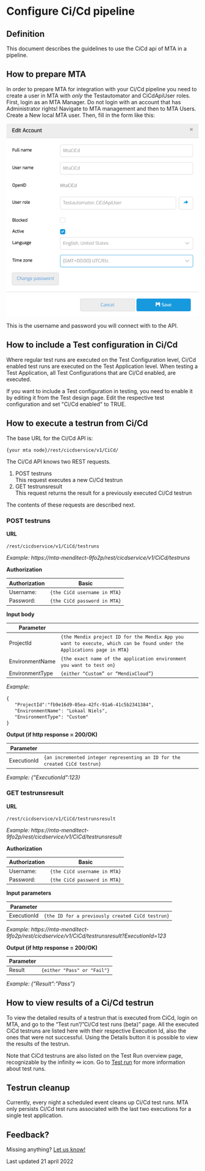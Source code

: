 # Configure Ci/Cd pipeline

## Definition

This document describes the guidelines to use the CiCd api of MTA in a pipeline.

## How to prepare MTA
In order to prepare MTA for integration with your Ci/Cd pipeline you need to create a user in MTA with *only* the Testautomator and CiCdApiUser roles. First, login as an MTA Manager. Do not login with an account that has Administrator rights!
Navigate to MTA management and then to MTA Users. Create a New local MTA user.
Then, fill in the form like this:

![Create Ci Cd user](cicd-create-account.png)

This is the username and password you will connect with to the API. 

## How to include a Test configuration in Ci/Cd
Where regular test runs are executed on the Test Configuration level, Ci/Cd enabled test runs are executed on the Test Application level. When testing a Test Application, all Test Configurations that are Ci/Cd enabled, are executed.

If you want to include a Test configuration in testing, you need to enable it by editing it from the Test design page. 
Edit the respective test configuration and set "Ci/Cd enabled" to TRUE.

## How to execute a testrun from Ci/Cd

The base URL for the Ci/Cd API is:
```
{your mta node}/rest/cicdservice/v1/CiCd/
```

The Ci/Cd API knows two REST requests. 
1. POST testruns <br/> This request executes a new Ci/Cd testrun
2. GET testrunsresult <br/> This request returns the result for a previously executed Ci/Cd testrun

The contents of these requests are described next.

### POST testruns
**URL**

`/rest/cicdservice/v1/CiCd/testruns`

*Example: https://mta-menditect-9fo2p/rest/cicdservice/v1/CiCd/testruns*

**Authorization**

| Authorization | Basic |
| ----------- | ----------- |
| Username: | `{the CiCd username in MTA}` |
| Password: | `{the CiCd password in MTA}`|

**Input body**

| Parameter |   |
| ----------- | ----------- |
| ProjectId | `{the Mendix project ID for the Mendix App you want to execute, which can be found under the Applications page in MTA}` |
| EnvironmentName | `{the exact name of the application environment you want to test on}` |
| EnvironmentType | `{either “Custom” or “MendixCloud”}` |

*Example:* 

```
{
   "ProjectId":"fb9e16d9-05ea-42fc-91a6-41c5b2341384",
   "EnvironmentName": "Lokaal Niels",
   "EnvironmentType": "Custom"
}
```

**Output (if http response = 200/OK)**

| Parameter |   |
| ----------- | ----------- |
| ExecutionId | `{an incremented integer representing an ID for the created CiCd testrun}` |

*Example: {"ExecutionId":123}*


### GET testrunsresult
**URL**

`/rest/cicdservice/v1/CiCd/testrunsresult`

*Example: https://mta-menditect-9fo2p/rest/cicdservice/v1/CiCd/testrunsresult*

**Authorization**

| Authorization | Basic |
| ----------- | ----------- |
| Username: | `{the CiCd username in MTA}` |
| Password: | `{the CiCd password in MTA}`|

**Input parameters**

| Parameter |   |
| ----------- | ----------- |
| ExecutionId | `{the ID for a previously created CiCd testrun}` |

*Example: https://mta-menditect-9fo2p/rest/cicdservice/v1/CiCd/testrunsresult?ExecutionId=123*

**Output (if http response = 200/OK)**

| Parameter |   |
| ----------- | ----------- |
| Result | `{either "Pass" or "Fail"}` |

*Example: {"Result":"Pass"}*

## How to view results of a Ci/Cd testrun 
To view the detailed results of a testrun that is executed from CiCd, login on MTA, and go to the “Test run”/”Ci/Cd test runs (beta)” page. All the executed CiCd testruns are listed here with their respective Execution Id, also the ones that were not successful. 
Using the Details button it is possible to view the results of the testrun.

Note that CiCd testruns are also listed on the Test Run overview page, recognizable by the infinity ∞ icon. 
Go to [Test run](../refguide/test-run) for more information about test runs.

## Testrun cleanup
Currently, every night a scheduled event cleans up Ci/Cd test runs. MTA only persists Ci/Cd test runs associated with the last two executions for a single test application. 

## Feedback?
Missing anything? [Let us know!](mailto:support@menditect.com)

Last updated 21 april 2022
